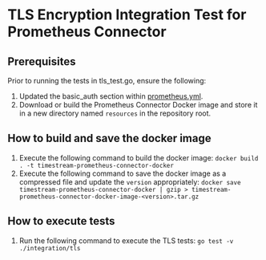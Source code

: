 # TLS Encryption Integration Test for Prometheus Connector

## Prerequisites
Prior to running the tests in tls_test.go, ensure the following:
1. Updated the basic_auth section within [prometheus.yml](./config/prometheus.yml).
2. Download or build the Prometheus Connector Docker image and store it in a new directory named `resources` in the repository root.

## How to build and save the docker image
1. Execute the following command to build the docker image:
`docker build . -t timestream-prometheus-connector-docker`
2. Execute the following command to save the docker image as a compressed file and update the `version` appropriately:
`docker save timestream-prometheus-connector-docker | gzip > timestream-prometheus-connector-docker-image-<version>.tar.gz`

## How to execute tests
1. Run the following command to execute the TLS tests:
`go test -v ./integration/tls`

